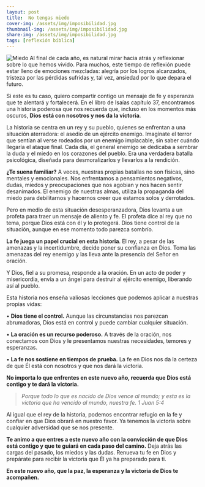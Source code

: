 ```yaml
---
layout: post
title:  No tengas miedo
cover-img: /assets/img/imposibilidad.jpg
thumbnail-img: /assets/img/imposibilidad.jpg
share-img: /assets/img/imposibilidad.jpg
tags: [reflexión bíblica]
---
```

![Miedo](/images/No-tengas-miedo.jpg)
Al final de cada año, es natural mirar hacia atrás y reflexionar sobre lo que hemos vivido. Para muchos, este tiempo de reflexión puede estar lleno de emociones mezcladas: alegría por los logros alcanzados, tristeza por las pérdidas sufridas y, tal vez, ansiedad por lo que depara el futuro.

Si este es tu caso, quiero compartir contigo un mensaje de fe y esperanza que te alentará y fortalecerá. En el libro de Isaías capítulo 37, encontramos una historia poderosa que nos recuerda que, incluso en los momentos más oscuros, **Dios está con nosotros y nos da la victoria**.

La historia se centra en un rey y su pueblo, quienes se enfrentan a una situación aterradora: el asedio de un ejército enemigo. Imagínate el terror que sentían al verse rodeados por un enemigo implacable, sin saber cuándo llegaría el ataque final. Cada día, el general enemigo se dedicaba a sembrar la duda y el miedo en los corazones del pueblo. Era una verdadera batalla psicológica, diseñada para desmoralizarlos y llevarlos a la rendición.

**¿Te suena familiar?** A veces, nuestras propias batallas no son físicas, sino mentales y emocionales. Nos enfrentamos a pensamientos negativos, dudas, miedos y preocupaciones que nos agobian y nos hacen sentir desanimados. El enemigo de nuestras almas, utiliza la propaganda del miedo para debilitarnos y hacernos creer que estamos solos y derrotados.

Pero en medio de esta situación desesperanzadora, Dios levanta a un profeta para traer un mensaje de aliento y fe. El profeta dice al rey que no tema, porque Dios está con él y lo protegerá. Dios tiene control de la situación, aunque en ese momento todo parezca sombrío.

**La fe juega un papel crucial en esta historia**. El rey, a pesar de las amenazas y la incertidumbre, decide poner su confianza en Dios. Toma las amenazas del rey enemigo y las lleva ante la presencia del Señor en oración.

Y Dios, fiel a su promesa, responde a la oración. En un acto de poder y misericordia, envía a un ángel para destruir al ejército enemigo, liberando así al pueblo.

Esta historia nos enseña valiosas lecciones que podemos aplicar a nuestras propias vidas:

• **Dios tiene el control.** Aunque las circunstancias nos parezcan abrumadoras, Dios está en control y puede cambiar cualquier situación.

• **La oración es un recurso poderoso.** A través de la oración, nos conectamos con Dios y le presentamos nuestras necesidades, temores y esperanzas.

• **La fe nos sostiene en tiempos de prueba.** La fe en Dios nos da la certeza de que Él está con nosotros y que nos dará la victoria.

**No importa lo que enfrentes en este nuevo año, recuerda que Dios está contigo y te dará la victoria.**

> _Porque todo lo que es nacido de Dios vence al mundo; y esta es la victoria que ha vencido al mundo, nuestra fe. 1 Juan 5:4_

Al igual que el rey de la historia, podemos encontrar refugio en la fe y confiar en que Dios obrará en nuestro favor. Ya tenemos la victoria sobre cualquier adversidad que se nos presente.

**Te animo a que entres a este nuevo año con la convicción de que Dios está contigo y que te guiará en cada paso del camino.** Deja atrás las cargas del pasado, los miedos y las dudas. Renueva tu fe en Dios y prepárate para recibir la victoria que Él ya ha preparado para ti.

**En este nuevo año, que la paz, la esperanza y la victoria de Dios te acompañen.**

<!--stackedit_data:
eyJoaXN0b3J5IjpbLTE0OTg3NTE2MTFdfQ==
-->